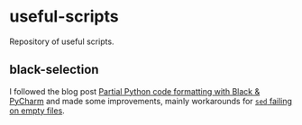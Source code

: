 # useful-scripts

Repository of useful scripts.

## black-selection

I followed the blog post [Partial Python code formatting with Black & PyCharm][1]
and made some improvements, mainly workarounds for [`sed` failing on empty files][2].

[1]: https://blog.godatadriven.com/black-formatting-selection
[2]: https://askubuntu.com/a/903578/943156

